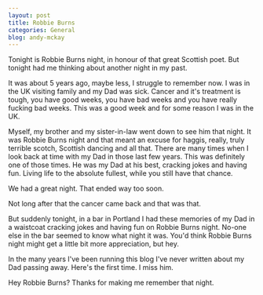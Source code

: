 ```yaml
---
layout: post
title: Robbie Burns
categories: General
blog: andy-mckay
---
```


Tonight is Robbie Burns night, in honour of that great Scottish poet. But tonight had me thinking about another night in my past.

It was about 5 years ago, maybe less, I struggle to remember now. I was in the UK visiting family and my Dad was sick. Cancer and it's treatment is tough, you have good weeks, you have bad weeks and you have really fucking bad weeks. This was a good week and for some reason I was in the UK.

Myself, my brother and my sister-in-law went down to see him that night. It was Robbie Burns night and that meant an excuse for haggis, really, truly terrible scotch, Scottish dancing and all that. There are many times when I look back at time with my Dad in those last few years. This was definitely one of those times. He was my Dad at his best, cracking jokes and having fun. Living life to the absolute fullest, while you still have that chance.

We had a great night. That ended way too soon.

Not long after that the cancer came back and that was that.

But suddenly tonight, in a bar in Portland I had these memories of my Dad in a waistcoat cracking jokes and having fun on Robbie Burns night. No-one else in the bar seemed to know what night it was. You'd think Robbie Burns night might get a little bit more appreciation, but hey.

In the many years I've been running this blog I've never written about my Dad passing away. Here's the first time. I miss him.

Hey Robbie Burns? Thanks for making me remember that night.
